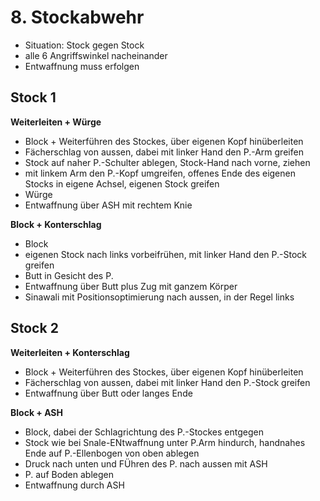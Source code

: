 # 8. Stockabwehr

* Situation: Stock gegen Stock
* alle 6 Angriffswinkel nacheinander
* Entwaffnung muss erfolgen

## Stock 1

**Weiterleiten + Würge**

* Block + Weiterführen des Stockes, über eigenen Kopf hinüberleiten
* Fächerschlag von aussen, dabei mit linker Hand den P.-Arm greifen
* Stock auf naher P.-Schulter ablegen, Stock-Hand nach vorne, ziehen
* mit linkem Arm den P.-Kopf umgreifen, offenes Ende des eigenen Stocks in eigene Achsel, eigenen Stock greifen
* Würge
* Entwaffnung über ASH mit rechtem Knie

**Block + Konterschlag**

* Block
* eigenen Stock nach links vorbeifrühen, mit linker Hand den P.-Stock greifen
* Butt in Gesicht des P.
* Entwaffnung über Butt plus Zug mit ganzem Körper
* Sinawali mit Positionsoptimierung nach aussen, in der Regel links

## Stock 2

**Weiterleiten + Konterschlag**

* Block + Weiterführen des Stockes, über eigenen Kopf hinüberleiten
* Fächerschlag von aussen, dabei mit linker Hand den P.-Stock greifen
* Entwaffnung über Butt oder langes Ende

**Block + ASH**

* Block, dabei der Schlagrichtung des P.-Stockes entgegen
* Stock wie bei Snale-ENtwaffnung unter P.Arm hindurch, handnahes Ende auf P.-Ellenbogen von oben ablegen
* Druck nach unten und FÜhren des P. nach aussen mit ASH
* P. auf Boden ablegen
* Entwaffnung durch ASH

